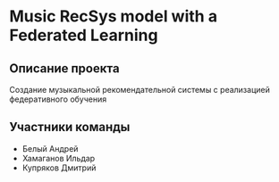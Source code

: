 # Music RecSys model with a Federated Learning

## Описание проекта
Создание музыкальной рекомендательной системы с реализацией федеративного обучения
## Участники команды
- Белый Андрей
- Хамаганов Ильдар
- Купряков Дмитрий